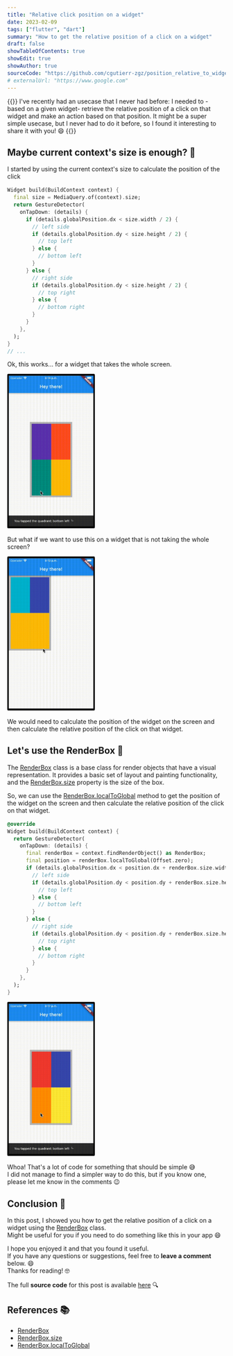 ```yaml
---
title: "Relative click position on a widget"
date: 2023-02-09
tags: ["flutter", "dart"]
summary: "How to get the relative position of a click on a widget"
draft: false
showTableOfContents: true
showEdit: true
showAuthor: true
sourceCode: "https://github.com/cgutierr-zgz/position_relative_to_widget"
# externalUrl: "https://www.google.com"
---
```


{{<lead>}}
I've recently had an usecase that I never had before: I needed to -based on a given widget- retrieve the relative position of a click on that widget and make an action based on that position.
It might be a super simple usecase, but I never had to do it before, so I found it interesting to share it with you! :smile:
{{</lead>}}

## Maybe current context's size is enough? :thinking:

I started by using the current context's size to calculate the position of the click

```dart  @override
Widget build(BuildContext context) {
  final size = MediaQuery.of(context).size;
  return GestureDetector(
    onTapDown: (details) {
      if (details.globalPosition.dx < size.width / 2) {
        // left side
        if (details.globalPosition.dy < size.height / 2) {
          // top left
        } else {
          // bottom left
        }
      } else {
        // right side
        if (details.globalPosition.dy < size.height / 2) {
          // top right
        } else {
          // bottom right
        }
      }
    },
  );
}
// ...
```

Ok, this works... for a widget that takes the whole screen.

<img src="screen-context-good.gif" alt="decent-click" width="40%" style="border-radius: 1%; margin: 0 5% 0 0;">

But what if we want to use this on a widget that is not taking the whole screen?

<img src="screen-context-bad.gif" alt="bad-click" width="40%" style="border-radius: 1%; margin: 0 5% 0 0;">

We would need to calculate the position of the widget on the screen and then calculate the relative position of the click on that widget.

## Let's use the RenderBox :rocket:

The [RenderBox](https://api.flutter.dev/flutter/rendering/RenderBox-class.html) class is a base class for render objects that have a visual representation. It provides a basic set of layout and painting functionality, and the [RenderBox.size](https://api.flutter.dev/flutter/rendering/RenderBox/size.html) property is the size of the box.

So, we can use the [RenderBox.localToGlobal](https://api.flutter.dev/flutter/rendering/RenderBox/localToGlobal.html) method to get the position of the widget on the screen and then calculate the relative position of the click on that widget.

```dart
@override
Widget build(BuildContext context) {
  return GestureDetector(
	onTapDown: (details) {
	  final renderBox = context.findRenderObject() as RenderBox;
	  final position = renderBox.localToGlobal(Offset.zero);
	  if (details.globalPosition.dx < position.dx + renderBox.size.width / 2) {
		// left side
		if (details.globalPosition.dy < position.dy + renderBox.size.height / 2) {
		  // top left
		} else {
		  // bottom left
		}
	  } else {
		// right side
		if (details.globalPosition.dy < position.dy + renderBox.size.height / 2) {
		  // top right
		} else {
		  // bottom right
		}
	  }
	},
  );
}
```

<img src="render-box-good.gif" alt="good-click" width="40%" style="border-radius: 1%; margin: 0 5% 0 0;">

Whoa! That's a lot of code for something that should be simple :sweat_smile: <br>
I did not manage to find a simpler way to do this, but if you know one, please let me know in the comments :wink:

## Conclusion :memo:

In this post, I showed you how to get the relative position of a click on a widget using the [RenderBox](https://api.flutter.dev/flutter/rendering/RenderBox-class.html) class. <br>
Might be useful for you if you need to do something like this in your app :smile:

I hope you enjoyed it and that you found it useful.<br>
If you have any questions or suggestions, feel free to **leave a comment** below. :smile:<br>
Thanks for reading! :nerd_face:

The full **source code** for this post is available [here](https://github.com/cgutierr-zgz/position_relative_to_widget) :mag:<br>

## References :books:

- [RenderBox](https://api.flutter.dev/flutter/rendering/RenderBox-class.html)
- [RenderBox.size](https://api.flutter.dev/flutter/rendering/RenderBox/size.html)
- [RenderBox.localToGlobal](https://api.flutter.dev/flutter/rendering/RenderBox/localToGlobal.html)